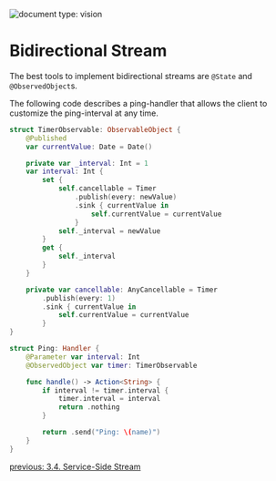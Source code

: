 ![document type: vision](https://themomax.github.io/resources/markdown-labels/document_type_vision.svg)

# Bidirectional Stream

The best tools to implement bidirectional streams are `@State` and `@ObservedObject`s.

The following code describes a ping-handler that allows the client to customize the ping-interval at any time.

```swift
struct TimerObservable: ObservableObject {
    @Published 
    var currentValue: Date = Date()

    private var _interval: Int = 1
    var interval: Int {
        set {
            self.cancellable = Timer
                .publish(every: newValue)
                .sink { currentValue in
                    self.currentValue = currentValue
                }
            self._interval = newValue
        }
        get {
            self._interval
        }
    }

    private var cancellable: AnyCancellable = Timer
        .publish(every: 1)
        .sink { currentValue in
            self.currentValue = currentValue
        }
}

struct Ping: Handler {
    @Parameter var interval: Int
    @ObservedObject var timer: TimerObservable

    func handle() -> Action<String> {
        if interval != timer.interval {
            timer.interval = interval
            return .nothing
        }

        return .send("Ping: \(name)")
    }
}
```

[previous: 3.4. Service-Side Stream](./3.4.%20Service-Side%20Stream.md)